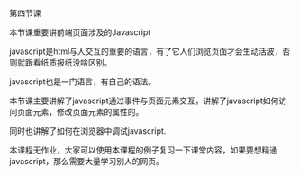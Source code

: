 第四节课

本节课重要讲前端页面涉及的Javascript

javascript是html与人交互的重要的语言，有了它人们浏览页面才会生动活波，否则就跟看纸质报纸没啥区别。

javascript也是一门语言，有自己的语法。

本节课主要讲解了javascript通过事件与页面元素交互，讲解了javascript如何访问页面元素，修改页面元素的属性的。

同时也讲解了如何在浏览器中调试javascript.

本课程无作业，大家可以使用本课程的例子复习一下课堂内容，如果要想精通javascript，那么需要大量学习别人的网页。

